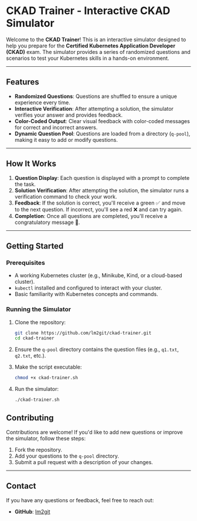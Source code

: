 # CKAD Trainer - Interactive CKAD Simulator

Welcome to the **CKAD Trainer**! This is an interactive simulator designed to help you prepare for the **Certified Kubernetes Application Developer (CKAD)** exam. The simulator provides a series of randomized questions and scenarios to test your Kubernetes skills in a hands-on environment.

---

## Features

- **Randomized Questions**: Questions are shuffled to ensure a unique experience every time.
- **Interactive Verification**: After attempting a solution, the simulator verifies your answer and provides feedback.
- **Color-Coded Output**: Clear visual feedback with color-coded messages for correct and incorrect answers.
- **Dynamic Question Pool**: Questions are loaded from a directory (`q-pool`), making it easy to add or modify questions.

---

## How It Works

1. **Question Display**: Each question is displayed with a prompt to complete the task.
2. **Solution Verification**: After attempting the solution, the simulator runs a verification command to check your work.
3. **Feedback**: If the solution is correct, you'll receive a green ✅ and move to the next question. If incorrect, you'll see a red ❌ and can try again.
4. **Completion**: Once all questions are completed, you'll receive a congratulatory message 🎉.

---

## Getting Started

### Prerequisites

- A working Kubernetes cluster (e.g., Minikube, Kind, or a cloud-based cluster).
- `kubectl` installed and configured to interact with your cluster.
- Basic familiarity with Kubernetes concepts and commands.

### Running the Simulator

1. Clone the repository:
   ```bash
   git clone https://github.com/lm2git/ckad-trainer.git
   cd ckad-trainer
   ```
2. Ensure the `q-pool` directory contains the question files (e.g., `q1.txt`, `q2.txt`, etc.).

3. Make the script executable:
   ```bash
   chmod +x ckad-trainer.sh
   ```
4. Run the simulator:
   ```bash
   ./ckad-trainer.sh
   ```

## Contributing

Contributions are welcome! If you'd like to add new questions or improve the simulator, follow these steps:

1. Fork the repository.
2. Add your questions to the `q-pool` directory.
3. Submit a pull request with a description of your changes.


---

## Contact

If you have any questions or feedback, feel free to reach out:

- **GitHub**: [lm2git](https://github.com/lm2git)